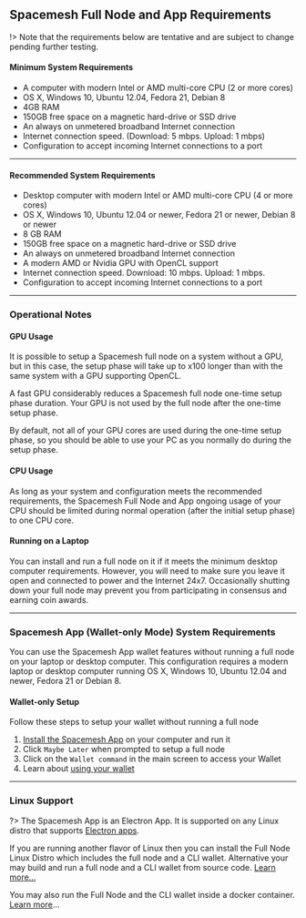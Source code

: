 ## Spacemesh Full Node and App Requirements

!> Note that the requirements below are tentative and are subject to change pending further testing.

#### Minimum System Requirements

- A computer with modern Intel or AMD multi-core CPU (2 or more cores)
- OS X, Windows 10, Ubuntu 12.04, Fedora 21, Debian 8
- 4GB RAM
- 150GB free space on a magnetic hard-drive or SSD drive
- An always on unmetered broadband Internet connection
- Internet connection speed. (Download: 5 mbps. Upload: 1 mbps)
- Configuration to accept incoming Internet connections to a port

---

#### Recommended System Requirements

- Desktop computer with modern Intel or AMD multi-core CPU (4 or more cores)
- OS X, Windows 10, Ubuntu 12.04 or newer, Fedora 21 or newer, Debian 8 or newer
- 8 GB RAM
- 150GB free space on a magnetic hard-drive or SSD drive
- An always on unmetered broadband Internet connection
- A modern AMD or Nvidia GPU with OpenCL support
- Internet connection speed. Download: 10 mbps. Upload: 1 mbps.
- Configuration to accept incoming Internet connections to a port

---

### Operational Notes

#### GPU Usage

It is possible to setup a Spacemesh full node on a system without a GPU, but in this case, the setup phase will take up to x100 longer than with the same system with a GPU supporting OpenCL.

A fast GPU considerably reduces a Spacemesh full node one-time setup phase duration. Your GPU is not used by the full node after the one-time setup phase.

By default, not all of your GPU cores are used during the one-time setup phase, so you should be able to use your PC as you normally do during the setup phase.


#### CPU Usage
As long as your system and configuration meets the recommended  requirements, the Spacemesh Full Node and App ongoing usage of your CPU should be limited during normal operation (after the initial setup phase) to one CPU core.

#### Running on a Laptop
You can install and run a full node on it if it meets the minimum desktop computer requirements. However, you will need to make sure you leave it open and connected to power and the Internet 24x7. Occasionally shutting down your full node may prevent you from participating in consensus and earning coin awards.

---

### Spacemesh App (Wallet-only Mode) System Requirements

You can use the Spacemesh App wallet features without running a full node on your laptop or desktop computer. This configuration requires a modern laptop or desktop computer running OS X, Windows 10, Ubuntu 12.04 and newer, Fedora 21 or Debian 8.

#### Wallet-only Setup
Follow these steps to setup your wallet without running a full node
1. [Install the Spacemesh App](guide/install.md) on your computer and run it
2. Click `Maybe Later` when prompted to setup a full node
3. Click on the `Wallet command` in the main screen to access your Wallet
4. Learn about [using your wallet](wallet.md)
---

### Linux Support
?> The Spacemesh App is an Electron App. It is supported on any Linux distro that supports [Electron apps](https://electronjs.org/docs/tutorial/support).

If you are running another flavor of Linux then you can install the Full Node Linux Distro which includes the full node and a CLI wallet. Alternative your may build and run a full node and a CLI wallet from source code. [Learn more...](linux.md)

You may also run the Full Node and the CLI wallet inside a docker container. [Learn more](docker.md)...
